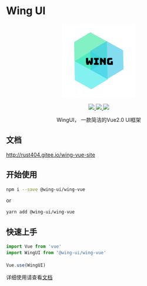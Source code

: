# Wing UI
<p align="center">
  <img src="https://raw.githubusercontent.com/rust404/wing-vue/master/docs/.vuepress/public/wing.png">
</p>

<p align="center">
  <a href="https://travis-ci.org/rust404/wing-vue.svg?branch=master">
    <img src="https://travis-ci.org/ElemeFE/element.svg?branch=master">
  </a>
  <a href="https://www.npmjs.org/package/@wing-ui/wing-vue">
    <img src="https://img.shields.io/npm/v/@wing-ui/wing-vue">
  </a>
  <a href="LICENSE">
    <img src="https://img.shields.io/badge/License-MIT-yellow.svg">
  </a>
</p>

<p align="center">
WingUI， 一款简洁的Vue2.0 UI框架
</p>

## 文档
http://rust404.gitee.io/wing-vue-site

## 开始使用
```bash
npm i --save @wing-ui/wing-vue
```
or
```bash
yarn add @wing-ui/wing-vue
```

## 快速上手
```js
import Vue from 'vue'
import WingUI from '@wing-ui/wing-vue'

Vue.use(WingUI)
```

详细使用请查看[文档](http://rust404.gitee.io/wing-vue-site)
